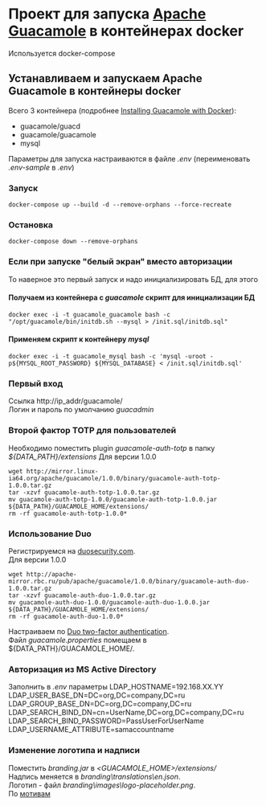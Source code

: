 # Проект для запуска [Apache Guacamole](https://guacamole.apache.org/) в контейнерах docker
Используется docker-compose

## Устанавливаем и запускаем Apache Guacamole в контейнеры docker
Всего 3 контейнера (подробнее [Installing Guacamole with Docker](https://guacamole.apache.org/doc/gug/guacamole-docker.html)):  
- guacamole/guacd  
- guacamole/guacamole  
- mysql  

Параметры для запуска настраиваются в файле *.env* (переименовать *.env-sample* в *.env*)  

### Запуск  
```
docker-compose up --build -d --remove-orphans --force-recreate
```

### Остановка  
```
docker-compose down --remove-orphans
```

### Если при запуске "белый экран" вместо авторизации  
То наверное это первый запуск и надо инициализировать БД, для этого  
#### Получаем из контейнера с *guacamole*  скрипт для инициализации БД  
```
docker exec -i -t guacamole_guacamole bash -c "/opt/guacamole/bin/initdb.sh --mysql > /init.sql/initdb.sql"
```
#### Применяем скрипт к контейнеру *mysql*  
```
docker exec -i -t guacamole_mysql bash -c 'mysql -uroot -p${MYSQL_ROOT_PASSWORD} ${MYSQL_DATABASE} < /init.sql/initdb.sql'
```

### Первый вход 
Ссылка http://ip_addr/guacamole/   
Логин и пароль по умолчанию *guacadmin*  

### Второй фактор TOTP для пользователей
Необходимо поместить plugin *guacamole-auth-totp* в папку *${DATA_PATH}/extensions*
Для версии 1.0.0
```
wget http://mirror.linux-ia64.org/apache/guacamole/1.0.0/binary/guacamole-auth-totp-1.0.0.tar.gz
tar -xzvf guacamole-auth-totp-1.0.0.tar.gz
mv guacamole-auth-totp-1.0.0/guacamole-auth-totp-1.0.0.jar ${DATA_PATH}/GUACAMOLE_HOME/extensions/
rm -rf guacamole-auth-totp-1.0.0*
```

### Использование Duo
Регистрируемся на [duosecurity.com](https://duosecurity.com/).  
Для версии 1.0.0  
```
wget http://apache-mirror.rbc.ru/pub/apache/guacamole/1.0.0/binary/guacamole-auth-duo-1.0.0.tar.gz
tar -xzvf guacamole-auth-duo-1.0.0.tar.gz
mv guacamole-auth-duo-1.0.0/guacamole-auth-duo-1.0.0.jar ${DATA_PATH}/GUACAMOLE_HOME/extensions/
rm -rf guacamole-auth-duo-1.0.0*
```
Настраиваем по [Duo two-factor authentication](http://guacamole.apache.org/doc/gug/duo-auth.html).  
Файл *guacamole.properties* помещаем в ${DATA_PATH}/GUACAMOLE_HOME/.  

### Авторизация из MS Active Directory
Заполнить в *.env* параметры
LDAP_HOSTNAME=192.168.XX.YY
LDAP_USER_BASE_DN=DC=org,DC=company,DC=ru
LDAP_GROUP_BASE_DN=DC=org,DC=company,DC=ru
LDAP_SEARCH_BIND_DN=cn=UserName,DC=org,DC=company,DC=ru
LDAP_SEARCH_BIND_PASSWORD=PassUserForUserName
LDAP_USERNAME_ATTRIBUTE=samaccountname

### Изменение логотипа и надписи
Поместить *branding.jar* в *<GUACAMOLE_HOME>/extensions/*  
Надпись меняется в *branding\translations\en.json*.  
Логотип - файл *branding\images\logo-placeholder.png*.  
По [мотивам](https://github.com/Zer0CoolX/guacamole-customize-loginscreen-extension)
